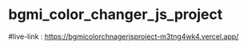 # bgmi_color_changer_js_project

#live-link : https://bgmicolorchnagerjsproject-m3tng4wk4.vercel.app/
